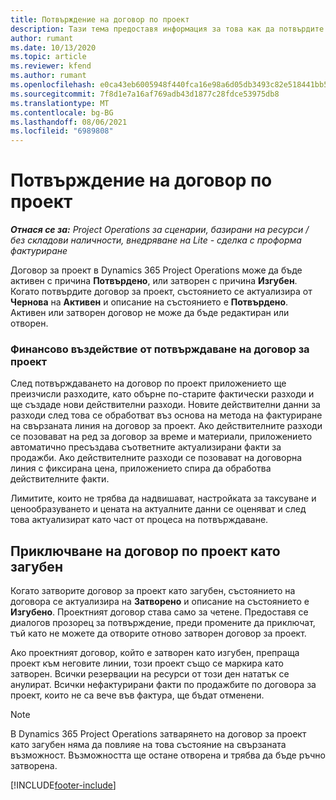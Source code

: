 ```yaml
---
title: Потвърждение на договор по проект
description: Тази тема предоставя информация за това как да потвърдите договор в Project Operations.
author: rumant
ms.date: 10/13/2020
ms.topic: article
ms.reviewer: kfend
ms.author: rumant
ms.openlocfilehash: e0ca43eb6005948f440fca16e98a6d05db3493c82e518441bb50f9413da91ead
ms.sourcegitcommit: 7f8d1e7a16af769adb43d1877c28fdce53975db8
ms.translationtype: MT
ms.contentlocale: bg-BG
ms.lasthandoff: 08/06/2021
ms.locfileid: "6989808"
---
```

# <a name="confirm-a-project-contract"></a>Потвърждение на договор по проект

_**Отнася се за:** Project Operations за сценарии, базирани на ресурси / без складови наличности, внедряване на Lite - сделка с проформа фактуриране_

Договор за проект в Dynamics 365 Project Operations може да бъде активен с причина **Потвърдено**, или затворен с причина **Изгубен**. Когато потвърдите договор за проект, състоянието се актуализира от **Чернова** на **Активен** и описание на състоянието е **Потвърдено**. Активен или затворен договор не може да бъде редактиран или отворен. 

### <a name="financial-impact-of-confirming-a-project-contract"></a>Финансово въздействие от потвърждаване на договор за проект

След потвърждаването на договор по проект приложението ще преизчисли разходите, като обърне по-старите фактически разходи и ще създаде нови действителни разходи. Новите действителни данни за разходи след това се обработват въз основа на метода на фактуриране на свързаната линия на договор за проект. Ако действителните разходи се позовават на ред за договор за време и материали, приложението автоматично пресъздава съответните актуализирани факти за продажби. Ако действителните разходи се позовават на договорна линия с фиксирана цена, приложението спира да обработва действителните факти.

Лимитите, които не трябва да надвишават, настройката за таксуване и ценообразуването и цената на актуалните данни се оценяват и след това актуализират като част от процеса на потвърждаване.

## <a name="close-a-project-contract-as-lost"></a>Приключване на договор по проект като загубен

Когато затворите договор за проект като загубен, състоянието на договора се актуализира на **Затворено** и описание на състоянието е **Изгубено**. Проектният договор става само за четене. Предоставя се диалогов прозорец за потвърждение, преди промените да приключат, тъй като не можете да отворите отново затворен договор за проект.

Ако проектният договор, който е затворен като изгубен, препраща проект към неговите линии, този проект също се маркира като затворен. Всички резервации на ресурси от този ден нататък се анулират. Всички нефактурирани факти по продажбите по договора за проект, които не са вече във фактура, ще бъдат отменени.

> [!NOTE]
> В Dynamics 365 Project Operations затварянето на договор за проект като загубен няма да повлияе на това състояние на свързаната възможност. Възможността ще остане отворена и трябва да бъде ръчно затворена.


[!INCLUDE[footer-include](../../includes/footer-banner.md)]
